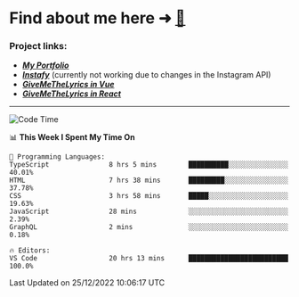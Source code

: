 # Find about me here ➜ [🧑](https://pauabella.dev)

### Project links:
- ***[My Portfolio](https://pauabella.dev)***
- ***[Instafy](https://instafy.me)*** (currently not working due to changes in the Instagram API)
- ***[GiveMeTheLyrics in Vue](https://lyrics.pauabella.dev)***
- ***[GiveMeTheLyrics in React](https://pauabella.dev/GiveMeTheLyrics)***

---
<!--START_SECTION:waka-->
![Code Time](http://img.shields.io/badge/Code%20Time-1%2C758%20hrs%2021%20mins-blue)

📊 **This Week I Spent My Time On** 

```text
💬 Programming Languages: 
TypeScript               8 hrs 5 mins        ██████████░░░░░░░░░░░░░░░   40.01% 
HTML                     7 hrs 38 mins       █████████░░░░░░░░░░░░░░░░   37.78% 
CSS                      3 hrs 58 mins       █████░░░░░░░░░░░░░░░░░░░░   19.63% 
JavaScript               28 mins             ░░░░░░░░░░░░░░░░░░░░░░░░░   2.39% 
GraphQL                  2 mins              ░░░░░░░░░░░░░░░░░░░░░░░░░   0.18%

🔥 Editors: 
VS Code                  20 hrs 13 mins      █████████████████████████   100.0%

```


 Last Updated on 25/12/2022 10:06:17 UTC
<!--END_SECTION:waka-->
